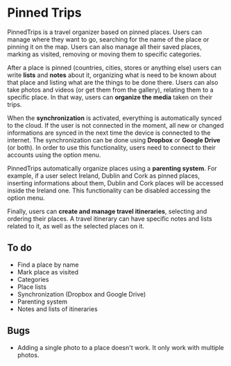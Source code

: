 # Pinned Trips

PinnedTrips is a travel organizer based on pinned places. Users can manage where they want to go, searching for the name of the place or pinning it on the map. Users can also manage all their saved places, marking as visited, removing or moving them to specific categories.

After a place is pinned (countries, cities, stores or anything else) users can write **lists** and **notes** about it, organizing what is need to be known about that place and listing what are the things to be done there. Users can also take photos and videos (or get them from the gallery), relating them to a specific place. In that way, users can **organize the media** taken on their trips.

When the **synchronization** is activated, everything is automatically synced to the cloud. If the user is not connected in the moment, all new or changed informations are synced in the next time the device is connected to the internet. The synchronization can be done using **Dropbox** or **Google Drive** (or both). In order to use this functionality, users need to connect to their accounts using the option menu.

PinnedTrips automatically organize places using a **parenting system**. For example, if a user select Ireland, Dublin and Cork as pinned places, inserting informations about them, Dublin and Cork places will be accessed inside the Ireland one. This functionality can be disabled accessing the option menu.

Finally, users can **create and manage travel itineraries**, selecting and ordering their places. A travel itinerary can have specific notes and lists related to it, as well as the selected places on it.

## To do
- Find a place by name
- Mark place as visited
- Categories
- Place lists
- Synchronization (Dropbox and Google Drive)
- Parenting system
- Notes and lists of itineraries

## Bugs
- Adding a single photo to a place doesn't work. It only work with multiple photos.
